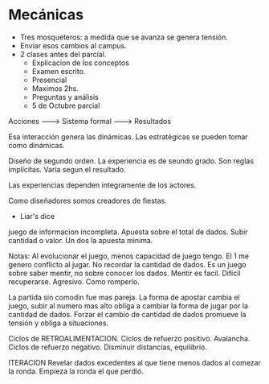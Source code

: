 # Mecánicas

* Tres mosqueteros: a medida que se avanza se genera tensión.
* Enviar esos cambios al campus.
* 2 clases antes del parcial.
  * Explicacion de los conceptos
  * Examen escrito.
  * Presencial
  * Maximos 2hs.
  * Preguntas y análisis
  * 5 de Octubre parcial

Acciones ---> Sistema formal ---> Resultados

Esa interacción genera las dinámicas.
Las estratégicas se pueden tomar como dinámicas.

Diseño de segundo orden. La experiencia es de seundo grado.
Son reglas implícitas. Varia segun el resultado.

Las experiencias dependen integramente de los actores. 

Como diseñadores somos creadores de fiestas.

* Liar's dice

juego de informacion incompleta.
Apuesta sobre el total de dados.
Subir cantidad o valor.
Un dos la apuesta minima.

Notas: 
Al evolucionar el juego, menos capacidad de juego tengo.
El 1 me genero conflicto al jugar.
No recordar la cantidad de dados.
Es un juego sobre saber mentir, no sobre conocer los dados. Mentir es facil.
Dificil recuperarse. Agresivo.
Como romperlo.

La partida sin comodin fue mas pareja. 
La forma de apostar cambia el juego, subir al numero mas alto obliga a cambiar la forma de jugar por la cantidad de dados.
Forzar el cambio de cantidad de dados promueve la tensión y obliga a situaciones.

Ciclos de RETROALIMENTACION.
Ciclos de refuerzo positivo. Avalancha.
Ciclos de refuerzo negativo. Disminuir distancias, equilibrio.


ITERACION
Revelar dados excedentes al que tiene menos dados al comezar la ronda.
Empieza la ronda el que perdió.